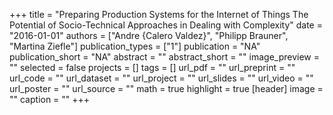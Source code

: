+++
title = "Preparing Production Systems for the Internet of Things The Potential of Socio-Technical Approaches in Dealing with Complexity"
date = "2016-01-01"
authors = ["Andre {Calero Valdez}", "Philipp Brauner", "Martina Ziefle"]
publication_types = ["1"]
publication = "NA"
publication_short = "NA"
abstract = ""
abstract_short = ""
image_preview = ""
selected = false
projects = []
tags = []
url_pdf = ""
url_preprint = ""
url_code = ""
url_dataset = ""
url_project = ""
url_slides = ""
url_video = ""
url_poster = ""
url_source = ""
math = true
highlight = true
[header]
image = ""
caption = ""
+++
